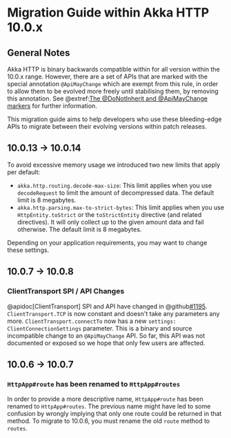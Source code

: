 # Migration Guide within Akka HTTP 10.0.x

## General Notes
Akka HTTP is binary backwards compatible within for all version within the 10.0.x range. However, there are a set of APIs
that are marked with the special annotation `@ApiMayChange` which are exempt from this rule, in order to allow them to be
evolved more freely until stabilising them, by removing this annotation.
See @extref:[The @DoNotInherit and @ApiMayChange markers](akka-docs:common/binary-compatibility-rules.html#the-donotinherit-and-apimaychange-markers) for further information.

This migration guide aims to help developers who use these bleeding-edge APIs to migrate between their evolving versions
within patch releases.

## 10.0.13 -> 10.0.14

To avoid excessive memory usage we introduced two new limits that apply per default:

 * `akka.http.routing.decode-max-size`: This limit applies when you use `decodeRequest` to limit the amount of decompressed data. The default limit is 8 megabytes.
 * `akka.http.parsing.max-to-strict-bytes`: This limit applies when you use `HttpEntity.toStrict` or the `toStrictEntity` directive (and related directives). It will only collect up to the given amount data and fail otherwise. The default limit is 8 megabytes.

Depending on your application requirements, you may want to change these settings.

## 10.0.7 -> 10.0.8

### ClientTransport SPI / API Changes

@apidoc[ClientTransport] SPI and API have changed in @github[#1195](akka/akka-http#1195). `ClientTransport.TCP` is now constant
and doesn't take any parameters any more. `ClientTransport.connectTo` now has a new `settings: ClientConnectionSettings` parameter.
This is a binary and source incompatible change to an `@ApiMayChange` API. So far, this API was not documented or
exposed so we hope that only few users are affected.

## 10.0.6 -> 10.0.7

### `HttpApp#route` has been renamed to `HttpApp#routes`

In order to provide a more descriptive name, `HttpApp#route` has been renamed to `HttpApp#routes`. The previous name
might have led to some confusion by wrongly implying that only one route could be returned in that method.
To migrate to 10.0.6, you must rename the old `route` method to `routes`.
